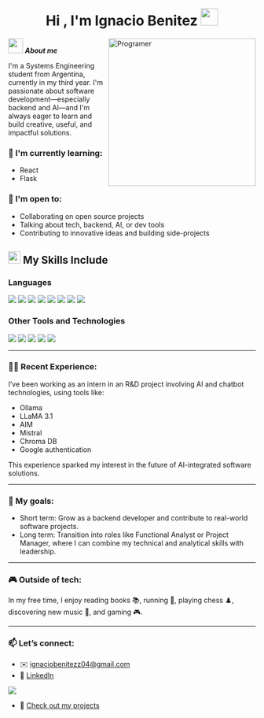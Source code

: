 <h1 align="center"><b>Hi , I'm Ignacio Benitez </b><img src="https://media.giphy.com/media/hvRJCLFzcasrR4ia7z/giphy.gif" width="35"></h1>
<!--  -->
<img align="right" width=300px alt="Programer" src="https://media4.giphy.com/media/v1.Y2lkPTc5MGI3NjExd3R2cmVrd2xxbDJ6ZjV2a3NiNmFma2Z2NTRhaDliM3JpenNiN3FmNCZlcD12MV9pbnRlcm5hbF9naWZfYnlfaWQmY3Q9Zw/qgQUggAC3Pfv687qPC/giphy.gif" />

<img src="https://media.giphy.com/media/ObNTw8Uzwy6KQ/giphy.gif" width="30px">&nbsp;***About me***

I'm a Systems Engineering student from Argentina, currently in my third year. I'm passionate about software development—especially backend and AI—and I'm always eager to learn and build creative, useful, and impactful solutions.

### 🚀 I'm currently learning:
- React
- Flask

### 🤝 I'm open to:
- Collaborating on open source projects
- Talking about tech, backend, AI, or dev tools
- Contributing to innovative ideas and building side-projects


## <img src="https://media2.giphy.com/media/QssGEmpkyEOhBCb7e1/giphy.gif?cid=ecf05e47a0n3gi1bfqntqmob8g9aid1oyj2wr3ds3mg700bl&rid=giphy.gif" width ="25"> My Skills Include
### Languages 
<span> 
  <img src="https://img.shields.io/badge/HTML5-E34F26?style=for-the-badge&logo=html5&logoColor=white">
  <img src="https://img.shields.io/badge/CSS3-1572B6?style=for-the-badge&logo=css3&logoColor=white">
  <img src="https://img.shields.io/badge/JavaScript-F7DF1E?style=for-the-badge&logo=javascript&logoColor=black">
  <img src="https://img.shields.io/badge/Java-ED8B00?style=for-the-badge&logo=java&logoColor=white">
  <img src="https://img.shields.io/badge/C-00599C?style=for-the-badge&logo=c&logoColor=white">
  <img src="https://img.shields.io/badge/python-3670A0?style=for-the-badge&logo=python&logoColor=ffdd54">
  <img src="https://img.shields.io/badge/Haskell-5e5086?style=for-the-badge&logo=haskell&logoColor=white">
  <img src="https://img.shields.io/badge/bash_script-%23121011.svg?style=for-the-badge&logo=gnu-bash&logoColor=white">
</span>


### Other Tools and Technologies </h4>
<span>
  <img src="https://img.shields.io/badge/Git-F05032?style=for-the-badge&logo=git&logoColor=white">
  <img src="https://img.shields.io/badge/jira-%230A0FFF.svg?style=for-the-badge&logo=jira&logoColor=white">
  <img src="https://img.shields.io/badge/Notion-%23000000.svg?style=for-the-badge&logo=notion&logoColor=white">
  <img src="https://img.shields.io/badge/Linux-FCC624?style=for-the-badge&logo=linux&logoColor=black">
  <img src="https://img.shields.io/badge/MySQL-00000F?style=for-the-badge&logo=mysql&logoColor=white">
</span>

---

### 👨‍🔬 Recent Experience:
I’ve been working as an intern in an R&D project involving AI and chatbot technologies, using tools like:
- Ollama
- LLaMA 3.1
- AIM
- Mistral
- Chroma DB
- Google authentication

This experience sparked my interest in the future of AI-integrated software solutions.

---

### 🎯 My goals:
- Short term: Grow as a backend developer and contribute to real-world software projects.
- Long term: Transition into roles like Functional Analyst or Project Manager, where I can combine my technical and analytical skills with leadership.

--- 

### 🎮 Outside of tech:
In my free time, I enjoy reading books 📚, running 🏃, playing chess ♟️, discovering new music 🎵, and gaming 🎮.

---

### 📫 Let’s connect:
- ✉️ ignaciobenitezz04@gmail.com  
- 💼 [LinkedIn](https://www.linkedin.com/in/ignacio-benitez04)
 <img src="https://img.shields.io/badge/linkedin-%230077B5.svg?style=for-the-badge&logo=linkedin&logoColor=white"/>

- 🔗 [Check out my projects](https://github.com/Ignacio-dev0?tab=repositories)













